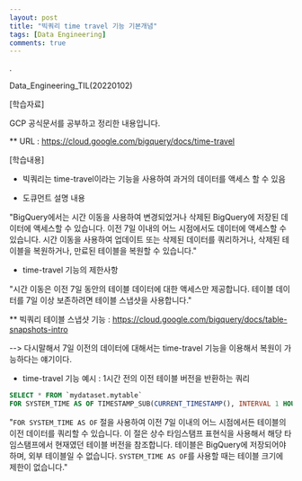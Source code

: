 ```yaml
---
layout: post
title: "빅쿼리 time travel 기능 기본개념"
tags: [Data Engineering]
comments: true
---
```


.

Data_Engineering_TIL(20220102)

[학습자료]

GCP 공식문서를 공부하고 정리한 내용입니다.

** URL : https://cloud.google.com/bigquery/docs/time-travel

[학습내용]

- 빅쿼리는 time-travel이라는 기능을 사용하여 과거의 데이터를 액세스 할 수 있음


- 도큐먼트 설명 내용

"BigQuery에서는 시간 이동을 사용하여 변경되었거나 삭제된 BigQuery에 저장된 데이터에 액세스할 수 있습니다. 이전 7일 이내의 어느 시점에서도 데이터에 액세스할 수 있습니다. 시간 이동을 사용하여 업데이트 또는 삭제된 데이터를 쿼리하거나, 삭제된 테이블을 복원하거나, 만료된 테이블을 복원할 수 있습니다."


- time-travel 기능의 제한사항

"시간 이동은 이전 7일 동안의 테이블 데이터에 대한 액세스만 제공합니다. 테이블 데이터를 7일 이상 보존하려면 테이블 스냅샷을 사용합니다."

** 빅쿼리 테이블 스냅샷 기능 : https://cloud.google.com/bigquery/docs/table-snapshots-intro


--> 다시말해서 7일 이전의 데이터에 대해서는 time-travel 기능을 이용해서 복원이 가능하다는 얘기이다.

- time-travel 기능 예시 : 1시간 전의 이전 테이블 버전을 반환하는 쿼리

```SQL
SELECT * FROM `mydataset.mytable`
FOR SYSTEM_TIME AS OF TIMESTAMP_SUB(CURRENT_TIMESTAMP(), INTERVAL 1 HOUR);
```

"`FOR SYSTEM_TIME AS OF` 절을 사용하여 이전 7일 이내의 어느 시점에서든 테이블의 이전 데이터를 쿼리할 수 있습니다. 이 절은 상수 타임스탬프 표현식을 사용해서 해당 타임스탬프에서 현재였던 테이블 버전을 참조합니다. 테이블은 BigQuery에 저장되어야 하며, 외부 테이블일 수 없습니다. `SYSTEM_TIME AS OF`를 사용할 때는 테이블 크기에 제한이 없습니다."